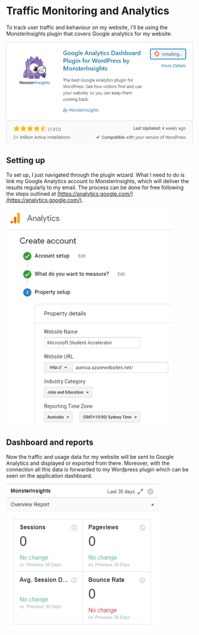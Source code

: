 # Traffic Monitoring and Analytics

To track user traffic and behaviour on my website, I'll be using the MonsterInsights plugin that covers Google analytics for my website.

![](../../.gitbook/assets/image%20%28166%29.png)

## Setting up

To set up, I just navigated through the plugin wizard. What I need to do is link my Google Analytics account to MonsterInsights, which will deliver the results regularly to my email. The process can be done for free following the steps outlined at [https://analytics.google.com/](https://analytics.google.com/).

![](../../.gitbook/assets/image%20%28171%29.png)

## Dashboard and reports

Now the traffic and usage data for my website will be sent to Google Analytics and displayed or exported from there. Moreover, with the connection all this data is forwarded to my Wordpress plugin which can be seen on the application dashboard.

![](../../.gitbook/assets/image%20%28167%29.png)

